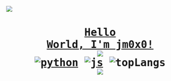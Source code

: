<a href="https://www.youtube.com/watch?v=dQw4w9WgXcQ"><pre><img src="https://user-images.githubusercontent.com/73097560/115834477-dbab4500-a447-11eb-908a-139a6edaec5c.gif"><h1 align="center">Hello World, I'm jm0x0!
<a href="https://www.youtube.com/watch?v=dQw4w9WgXcQ"><img src="https://user-images.githubusercontent.com/73097560/115834477-dbab4500-a447-11eb-908a-139a6edaec5c.gif"></a>
[![python](https://img.shields.io/badge/Python-fcff7c?style=for-the-badge&logo=python&logoColor=black)](https://python.org/)
[![js](https://img.shields.io/badge/JavaScript-323330?style=for-the-badge&logo=javascript&logoColor=F7DF1E)](https://javascript.com/)
![topLangs](https://github-readme-stats.vercel.app/api/top-langs/?username=jm0x0&theme=algolia&layout=compact)
<img src="https://user-images.githubusercontent.com/73097560/115834477-dbab4500-a447-11eb-908a-139a6edaec5c.gif"></pre>
